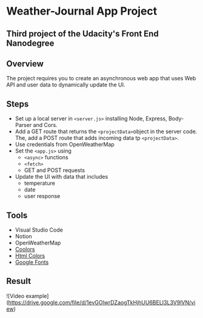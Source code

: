 # Weather-Journal App Project

## Third project of the Udacity's Front End Nanodegree

## Overview
The project requires you to create an asynchronous web app that uses Web API and user data to dynamically update the UI. 

## Steps
* Set up a local server in `<server.js>` installing Node, Express, Body-Parser and Cors.
* Add a GET route that returns the `<projectData>`object in the server code. The, add a POST route that adds incoming data tp `<projectData>`.
* Use credentials from OpenWeatherMap
* Set the `<app.js>` using
    * `<async>` functions
    * `<fetch>`
    * GET and POST requests
* Update the UI with data that includes
    * temperature
    * date
    * user response

## Tools
* Visual Studio Code
* Notion
* OpenWeatherMap
* [Coolors](https://coolors.co/)
* [Html Colors](https://htmlcolorcodes.com/)
* [Google Fonts](https://fonts.google.com/)

## Result
![Video example]
(https://drive.google.com/file/d/1evGOlwrDZaogTkHjhUU6BELI3L3V9lVN/view)



